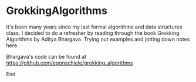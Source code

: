 # GrokkingAlgorithms
It's been many years since my last formal algorithms and data structures class. I decided to do a refresher by reading through the book Grokking Algorithms by Aditya Bhargava. Trying out examples and jotting down notes here.

Bhargava's code can be found at https://github.com/egonschiele/grokking_algorithms

End